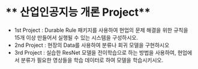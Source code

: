 # ** 산업인공지능 개론 Project** 

- 1st Project : Durable Rule 패키지를 사용하여 현업의 문제 해결을 위한 규칙을 15개 이상 만들어서 실행될 수 있는 시스템을 구성하시오. 
- 2nd Project : 현장의 Data를 사용하여 분류나 회귀 모델을 구현하시오 
- 3rd Project : 실습한 ResNet 모델을 전이학습으로 하는 방법을 사용하여, 현업에서 분류가 필요한 영상들을 학습 데이터로 하여 모델을 학습시키시오. 

<p align="center">
  
</p>
</br>

